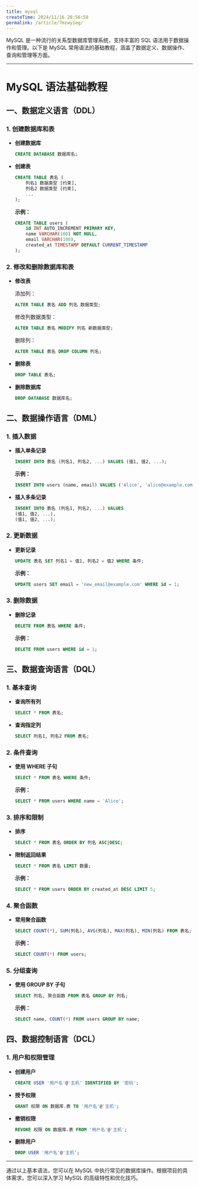 ```yaml
---
title: mysql
createTime: 2024/11/16 20:56:58
permalink: /article/7mzwy1eg/
---
```

MySQL 是一种流行的关系型数据库管理系统，支持丰富的 SQL 语法用于数据操作和管理。以下是 MySQL 常用语法的基础教程，涵盖了数据定义、数据操作、查询和管理等方面。

---

# MySQL 语法基础教程

## 一、数据定义语言（DDL）

### 1. 创建数据库和表

- **创建数据库**

  ```sql
  CREATE DATABASE 数据库名;
  ```

- **创建表**

  ```sql
  CREATE TABLE 表名 (
      列名1 数据类型 [约束],
      列名2 数据类型 [约束],
      ...
  );
  ```

  **示例：**

  ```sql
  CREATE TABLE users (
      id INT AUTO_INCREMENT PRIMARY KEY,
      name VARCHAR(100) NOT NULL,
      email VARCHAR(100),
      created_at TIMESTAMP DEFAULT CURRENT_TIMESTAMP
  );
  ```

### 2. 修改和删除数据库和表

- **修改表**

  添加列：

  ```sql
  ALTER TABLE 表名 ADD 列名 数据类型;
  ```

  修改列数据类型：

  ```sql
  ALTER TABLE 表名 MODIFY 列名 新数据类型;
  ```

  删除列：

  ```sql
  ALTER TABLE 表名 DROP COLUMN 列名;
  ```

- **删除表**

  ```sql
  DROP TABLE 表名;
  ```

- **删除数据库**

  ```sql
  DROP DATABASE 数据库名;
  ```

## 二、数据操作语言（DML）

### 1. 插入数据

- **插入单条记录**

  ```sql
  INSERT INTO 表名 (列名1, 列名2, ...) VALUES (值1, 值2, ...);
  ```

  **示例：**

  ```sql
  INSERT INTO users (name, email) VALUES ('Alice', 'alice@example.com');
  ```

- **插入多条记录**

  ```sql
  INSERT INTO 表名 (列名1, 列名2, ...) VALUES
  (值1, 值2, ...),
  (值1, 值2, ...);
  ```

### 2. 更新数据

- **更新记录**

  ```sql
  UPDATE 表名 SET 列名1 = 值1, 列名2 = 值2 WHERE 条件;
  ```

  **示例：**

  ```sql
  UPDATE users SET email = 'new_email@example.com' WHERE id = 1;
  ```

### 3. 删除数据

- **删除记录**

  ```sql
  DELETE FROM 表名 WHERE 条件;
  ```

  **示例：**

  ```sql
  DELETE FROM users WHERE id = 1;
  ```

## 三、数据查询语言（DQL）

### 1. 基本查询

- **查询所有列**

  ```sql
  SELECT * FROM 表名;
  ```

- **查询指定列**

  ```sql
  SELECT 列名1, 列名2 FROM 表名;
  ```

### 2. 条件查询

- **使用 WHERE 子句**

  ```sql
  SELECT * FROM 表名 WHERE 条件;
  ```

  **示例：**

  ```sql
  SELECT * FROM users WHERE name = 'Alice';
  ```

### 3. 排序和限制

- **排序**

  ```sql
  SELECT * FROM 表名 ORDER BY 列名 ASC|DESC;
  ```

- **限制返回结果**

  ```sql
  SELECT * FROM 表名 LIMIT 数量;
  ```

  **示例：**

  ```sql
  SELECT * FROM users ORDER BY created_at DESC LIMIT 5;
  ```

### 4. 聚合函数

- **常用聚合函数**

  ```sql
  SELECT COUNT(*), SUM(列名), AVG(列名), MAX(列名), MIN(列名) FROM 表名;
  ```

  **示例：**

  ```sql
  SELECT COUNT(*) FROM users;
  ```

### 5. 分组查询

- **使用 GROUP BY 子句**

  ```sql
  SELECT 列名, 聚合函数 FROM 表名 GROUP BY 列名;
  ```

  **示例：**

  ```sql
  SELECT name, COUNT(*) FROM users GROUP BY name;
  ```

## 四、数据控制语言（DCL）

### 1. 用户和权限管理

- **创建用户**

  ```sql
  CREATE USER '用户名'@'主机' IDENTIFIED BY '密码';
  ```

- **授予权限**

  ```sql
  GRANT 权限 ON 数据库.表 TO '用户名'@'主机';
  ```

- **撤销权限**

  ```sql
  REVOKE 权限 ON 数据库.表 FROM '用户名'@'主机';
  ```

- **删除用户**

  ```sql
  DROP USER '用户名'@'主机';
  ```

---

通过以上基本语法，您可以在 MySQL 中执行常见的数据库操作。根据项目的具体需求，您可以深入学习 MySQL 的高级特性和优化技巧。
